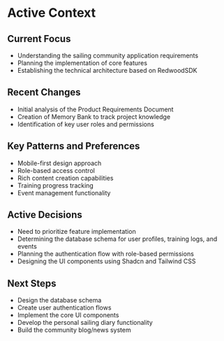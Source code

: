 # Active Context

## Current Focus
- Understanding the sailing community application requirements
- Planning the implementation of core features
- Establishing the technical architecture based on RedwoodSDK

## Recent Changes
- Initial analysis of the Product Requirements Document
- Creation of Memory Bank to track project knowledge
- Identification of key user roles and permissions

## Key Patterns and Preferences
- Mobile-first design approach
- Role-based access control
- Rich content creation capabilities
- Training progress tracking
- Event management functionality

## Active Decisions
- Need to prioritize feature implementation
- Determining the database schema for user profiles, training logs, and events
- Planning the authentication flow with role-based permissions
- Designing the UI components using Shadcn and Tailwind CSS

## Next Steps
- Design the database schema
- Create user authentication flows
- Implement the core UI components
- Develop the personal sailing diary functionality
- Build the community blog/news system